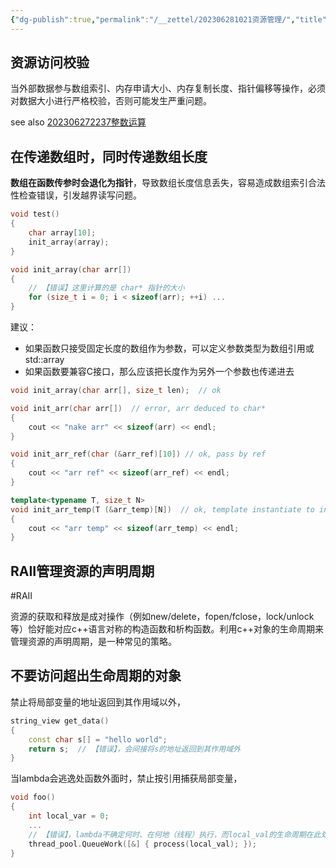 ```yaml
---
{"dg-publish":true,"permalink":"/__zettel/202306281021资源管理/","title":202306281021,"tags":["cpp","resource-manage"],"created":"2023-06-28T10:21:11+08:00"}
---
```



资源访问校验
---

当外部数据参与数组索引、内存申请大小、内存复制长度、指针偏移等操作，必须对数据大小进行严格校验，否则可能发生严重问题。

see also [202306272237整数运算](202306272237整数运算)

在传递数组时，同时传递数组长度
---

**数组在函数传参时会退化为指针**，导致数组长度信息丢失，容易造成数组索引合法性检查错误，引发越界读写问题。

```cpp
void test()
{
    char array[10];
    init_array(array);
}

void init_array(char arr[])
{
    // 【错误】这里计算的是 char* 指针的大小
    for (size_t i = 0; i < sizeof(arr); ++i) ...
}
```

建议：

- 如果函数只接受固定长度的数组作为参数，可以定义参数类型为数组引用或std::array
- 如果函数要兼容C接口，那么应该把长度作为另外一个参数也传递进去

```cpp
void init_array(char arr[], size_t len);  // ok

void init_arr(char arr[])  // error, arr deduced to char*
{
    cout << "nake arr" << sizeof(arr) << endl;
}

void init_arr_ref(char (&arr_ref)[10]) // ok, pass by ref
{
    cout << "arr ref" << sizeof(arr_ref) << endl;
}

template<typename T, size_t N>
void init_arr_temp(T (&arr_temp)[N])  // ok, template instantiate to init_arr_temp<char, 10UL>(char (&arr_temp)[10])
{
    cout << "arr temp" << sizeof(arr_temp) << endl;
}
```

RAII管理资源的声明周期
---

#RAII

资源的获取和释放是成对操作（例如new/delete，fopen/fclose，lock/unlock等）恰好能对应c++语言对称的构造函数和析构函数。利用c++对象的生命周期来管理资源的声明周期，是一种常见的策略。

不要访问超出生命周期的对象
---

禁止将局部变量的地址返回到其作用域以外，

```cpp
string_view get_data()
{
    const char s[] = "hello world";
    return s;  // 【错误】，会间接将s的地址返回到其作用域外
}
```

当lambda会逃逸处函数外面时，禁止按引用捕获局部变量，

```cpp
void foo()
{
    int local_var = 0;
    ...
    // 【错误】，lambda不确定何时、在何地（线程）执行，而local_val的生命周期在此处即将结束
    thread_pool.QueueWork([&] { process(local_val); });
}
```